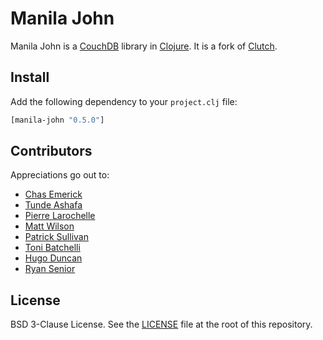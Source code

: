 # Manila John

Manila John is a [CouchDB](http://couchdb.apache.org/) library in [Clojure](http://clojure.org). It is a fork of [Clutch](https://github.com/clojure-clutch/clutch).

## Install

Add the following dependency to your `project.clj` file:

```clojure
[manila-john "0.5.0"]
```

## Contributors

Appreciations go out to:

* [Chas Emerick](http://cemerick.com)
* [Tunde Ashafa](http://ashafa.com/)
* [Pierre Larochelle](http://github.com/pierrel)
* [Matt Wilson](http://github.com/mattdw)
* [Patrick Sullivan](http://github.com/WizardofWestmarch)
* [Toni Batchelli](http://tbatchelli.org)
* [Hugo Duncan](http://github.com/hugoduncan)
* [Ryan Senior](http://github.com/senior)

## License

BSD 3-Clause License.  See the [LICENSE](https://github.com/john-shaffer/manila-john/blob/master/LICENSE) file at the root of this repository.
